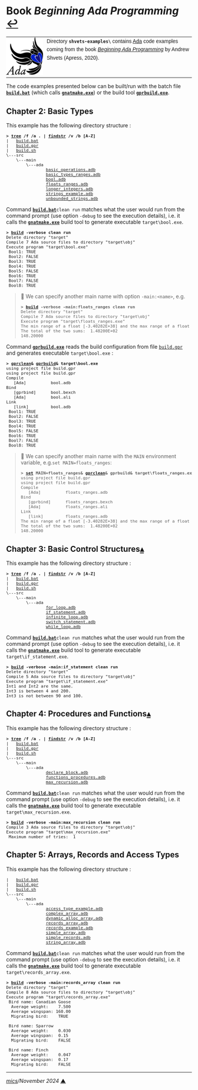 
# <span id="top">Book <i>Beginning Ada Programming</i></span> <span style="size:25%;"><a href="../README.md">↩</a></span>

<table style="font-family:Helvetica,Arial;line-height:1.6;">
  <tr>
  <td style="border:0;padding:0 10px 0 0;min-width:100px;"><a href="https://www.adacore.com/" rel="external"><img style="border:0;" src="../docs/images/adamascot.png" width="100" alt="Ada project"/></a></td>
  <td style="border:0;padding:0;vertical-align:text-top;">
    Directory <strong><code>shvets-examples\</code></strong> contains <a href="https://www.adacore.com/" rel="external">Ada</a> code examples coming from the book <a href="https://www.apress.com/9781484254271" rel="external"><i>Beginning Ada Programming</i></a> by Andrew Shvets (Apress, 2020).</td>
  </tr>
</table>

The code examples presented below can be built/run with the batch file [**`build.bat`**](./ch02/build.bat) (which calls [**`gnatmake.exe`**][gnatmake_cli]) or the build tool [**`gprbuild.exe`**][gprbuild_cli].

## <span id="ch02">Chapter 2: Basic Types</span>

This example has the following directory structure :

<pre style="font-size:80%;">
<b>&gt; <a href="https://learn.microsoft.com/en-us/windows-server/administration/windows-commands/tree" rel="external">tree</a> /f /a . | <a href="https://learn.microsoft.com/en-us/windows-server/administration/windows-commands/findstr" rel="external">findstr</a> /v /b [A-Z]</b>
|   <a href="./ch02/build.bat">build.bat</a>
|   <a href="./ch02/build.gpr">build.gpr</a>
|   <a href="./ch02/build.sh">build.sh</a>
\---src
    \---main
        \---ada
                <a href="./ch02/src/main/ada/basic_operations.adb">basic_operations.adb</a>
                <a href="./ch02/src/main/ada/basic_types_ranges.adb">basic_types_ranges.adb</a>
                <a href="./ch02/src/main/ada/bool.adb">bool.adb</a>
                <a href="./ch02/src/main/ada/floats_ranges.adb">floats_ranges.adb</a>
                <a href="./ch02/src/main/ada/longer_ranges.adb">longer_integers.adb</a>
                <a href="./ch02/src/main/ada/strings_example.adb">strings_example.adb</a>
                <a href="./ch02/src/main/ada/unbounded_strings.adb">unbounded_strings.adb</a>
</pre>

Command [**`build.bat`**](./ch02/build.bat)`clean run` matches what the user would run from the command prompt (use option `-debug` to see the execution details), i.e. it calls the [**`gnatmake.exe`**][gnatmake_cli] build tool to generate executable `target\bool.exe`.

<pre style="font-size:80%;">
<b>&gt; <a href="ch02/build.bat">build</a> -verbose clean run</b>
Delete directory "target"
Compile 7 Ada source files to directory "target\obj"
Execute program "target\bool.exe"
 Bool1: TRUE
 Bool2: FALSE
 Bool3: TRUE
 Bool4: TRUE
 Bool5: FALSE
 Bool6: TRUE
 Bool7: FALSE
 Bool8: TRUE
</pre>

> **:mag_right:** We can specify another main name with option `-main:<name>`, e.g.
> <pre style="font-size:80%;">
> <b>&gt; <a href="ch02/build.bat">build</a> -verbose -main:floats_ranges clean run</b>
> Delete directory "target"
> Compile 7 Ada source files to directory "target\obj"
> Execute program "target\floats_ranges.exe"
> The min range of a float [-3.40282E+38] and the max range of a float [ 3.40282E+38].
> The total of the two sums:  1.48200E+02
> 148.20000
> </pre>

Command [**`gprbuild.exe`**][gprbuild_cli] reads the build configuration from file [`build.gpr`](./ch02/build.gpr) and generates executable `target\bool.exe` :

<pre style="font-size:80%;">
<b>&gt; <a href="https://docs.adacore.com/gprbuild-docs/html/gprbuild_ug/companion_tools.html#cleaning-up-with-gprclean" rel="external">gprclean</a>&amp; <a href="https://docs.adacore.com/gprbuild-docs/html/gprbuild_ug/building_with_gprbuild.html#command-line" rel="external">gprbuild</a>&amp; target\bool.exe</b>
using project file build.gpr
using project file build.gpr
Compile
   [Ada]          bool.adb
Bind
   [gprbind]      bool.bexch
   [Ada]          bool.ali
Link
   [link]         bool.adb
 Bool1: TRUE
 Bool2: FALSE
 Bool3: TRUE
 Bool4: TRUE
 Bool5: FALSE
 Bool6: TRUE
 Bool7: FALSE
 Bool8: TRUE
</pre>

> **:mag_right:** We can specify another main name with the `MAIN` environment variable, e.g.`set MAIN=floats_ranges`:
> <pre style="font-size:80%;">
> <b>&gt; <a href="https://docs.microsoft.com/en-us/windows-server/administration/windows-commands/set_1" rel="external">set</a> MAIN=floats_ranges&amp; <a href="https://docs.adacore.com/gprbuild-docs/html/gprbuild_ug/companion_tools.html#cleaning-up-with-gprclean" rel="external">gprclean</a>&amp; gprbuild&amp; target\floats_ranges.exe&amp; set MAIN=</b>
> using project file build.gpr
> using project file build.gpr
> Compile
>    [Ada]          floats_ranges.adb
> Bind
>    [gprbind]      floats_ranges.bexch
>    [Ada]          floats_ranges.ali
> Link
>    [link]         floats_ranges.adb
> The min range of a float [-3.40282E+38] and the max range of a float [ 3.40282E+38].
> The total of the two sums:  1.48200E+02
> 148.20000
> </pre>

## <span id="ch03">Chapter 3: Basic Control Structures</span>[**&#x25B4;**](#top)

This example has the following directory structure :

<pre style="font-size:80%;">
<b>&gt; <a href="https://learn.microsoft.com/en-us/windows-server/administration/windows-commands/tree" rel="external">tree</a> /f /a . | <a href="https://learn.microsoft.com/en-us/windows-server/administration/windows-commands/findstr" rel="external">findstr</a> /v /b [A-Z]</b>
|   <a href="./ch03/build.bat">build.bat</a>
|   <a href="./ch03/build.gpr">build.gpr</a>
|   <a href="./ch03/build.sh">build.sh</a>
\---src
    \---main
        \---ada
                <a href="./ch03/src/main/ada/for_loop.adb">for_loop.adb</a>
                <a href="./ch03/src/main/ada/if_statement.adb">if_statement.adb</a>
                <a href="./ch03/src/main/ada/infinite_loop.adb">infinite_loop.adb</a>
                <a href="./ch03/src/main/ada/switch_statement.adb">switch_statement.adb</a>
                <a href="./ch03/src/main/ada/while_loop.adb">while_loop.adb</a>
</pre>

Command [**`build.bat`**](./ch03/build.bat)`clean run` matches what the user would run from the command prompt (use option `-debug` to see the execution details), i.e. it calls the [**`gnatmake.exe`**][gnatmake_cli] build tool to generate executable `target\if_statement.exe`.

<pre style="font-size:80%;">
<b>&gt; <a href="./ch03/build.bat">build</a> -verbose -main:if_statement clean run</b>
Delete directory "target"
Compile 5 Ada source files to directory "target\obj"
Execute program "target\if_statement.exe"
Int1 and Int2 are the same.
Int3 is between 4 and 200.
Int3 is not between 90 and 100.
</pre>

## <span id="ch04">Chapter 4: Procedures and Functions</span>[**&#x25B4;**](#top)

This example has the following directory structure :

<pre style="font-size:80%;">
<b>&gt; <a href="https://learn.microsoft.com/en-us/windows-server/administration/windows-commands/tree" rel="external">tree</a> /f /a . | <a href="https://learn.microsoft.com/en-us/windows-server/administration/windows-commands/findstr" rel="external">findstr</a> /v /b [A-Z]</b>
|   <a href="./ch04/build.bat">build.bat</a>
|   <a href="./ch04/build.gpr">build.gpr</a>
|   <a href="./ch04/build.sh">build.sh</a>
\---src
    \---main
        \---ada
                <a href="./ch04/src/main/ada/declare_block.adb">declare_block.adb</a>
                <a href="./ch04/src/main/ada/functions_procedures.adb">functions_procedures.adb</a>
                <a href="./ch04/src/main/ada/max_recursion.adb">max_recursion.adb</a>
</pre>

Command [**`build.bat`**](./ch04/build.bat)`clean run` matches what the user would run from the command prompt (use option `-debug` to see the execution details), i.e. it calls the [**`gnatmake.exe`**][gnatmake_cli] build tool to generate executable `target\max_recursion.exe`.

<pre style="font-size:80%;">
<b>&gt; <a href="./ch04/build.bat">build</a> -verbose -main:max_recursion clean run</b>
Compile 3 Ada source files to directory "target\obj"
Execute program "target\max_recursion.exe"
 Maximum number of tries:  1
</pre>

## <span id="ch05">Chapter 5: Arrays, Records and Access Types</span>

This example has the following directory structure :

<pre style="font-size:80%;">
|   <a href="./ch05/build.bat">build.bat</a>
|   <a href="./ch05/build.gpr">build.gpr</a>
|   <a href="./ch05/build.sh">build.sh</a>
\---src
    \---main
        \---ada
                <a href="./ch05/src/main/ada/access_type_example.adb">access_type_example.adb</a>
                <a href="./ch05/src/main/ada/complex_array.adb">complex_array.adb</a>
                <a href="./ch05/src/main/ada/dynamic_alloc_array.adb">dynamic_alloc_array.adb</a>
                <a href="./ch05/src/main/ada/records_array.adb">records_array.adb</a>
                <a href="./ch05/src/main/ada/records_example.adb">records_example.adb</a>
                <a href="./ch05/src/main/ada/simple_array.adb">simple_array.adb</a>
                <a href="./ch05/src/main/ada/simple_records.adb">simple_records.adb</a>
                <a href="./ch05/src/main/ada/string_array.adb">string_array.adb</a>
</pre>

Command [**`build.bat`**](./ch05/build.bat)`clean run` matches what the user would run from the command prompt (use option `-debug` to see the execution details), i.e. it calls the [**`gnatmake.exe`**][gnatmake_cli] build tool to generate executable `target\records_array.exe`.

<pre style="font-size:80%;">
<b>&gt; <a href="./ch05/build.bat">build</a> -verbose -main:records_array clean run</b>
Delete directory "target"
Compile 8 Ada source files to directory "target\obj"
Execute program "target\records_array.exe"
 Bird name: Canadian Goose
  Average weight:    7.500
  Average wingspan: 160.00
  Migrating bird:    TRUE

 Bird name: Sparrow
  Average weight:    0.030
  Average wingspan:  0.15
  Migrating bird:    FALSE

 Bird name: Finch
  Average weight:    0.047
  Average wingspan:  0.17
  Migrating bird:    FALSE
</pre>

<!--
## <span id="footnotes">Footnotes</span>

<span id="footnote_01">[1]</span> ***GNAT Project Files*** [↩](#anchor_01)

<dl><dd>
</dd></dl>
-->

***

*[mics](https://lampwww.epfl.ch/~michelou/)/November 2024* [**&#9650;**](#top)
<span id="bottom">&nbsp;</span>

<!-- link refs -->

[gnatmake_cli]: https://docs.adacore.com/gnat_ugn-docs/html/gnat_ugn/gnat_ugn/building_executable_programs_with_gnat.html#the-gnat-make-program-gnatmake
[gprbuild_cli]: https://docs.adacore.com/gprbuild-docs/html/gprbuild_ug/building_with_gprbuild.html#command-line

